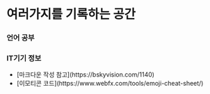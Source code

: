 # 여러가지를 기록하는 공간
### 언어 공부

### IT기기 정보

<ul>
  <li>[마크다운 작성 참고](https://bskyvision.com/1140)</li>
  <li>[이모티콘 코드](https://www.webfx.com/tools/emoji-cheat-sheet/)</li>
</ul>
